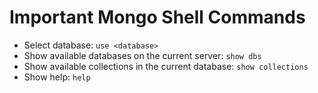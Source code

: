 # Important Mongo Shell Commands

- Select database: `use <database>`
- Show available databases on the current server: `show dbs`
- Show available collections in the current database: `show collections`
- Show help: `help`
